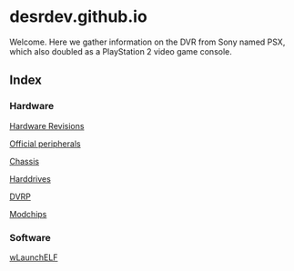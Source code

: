 # desrdev.github.io

Welcome.
Here we gather information on the DVR from Sony named PSX, which also doubled as a PlayStation 2 video game console.

## Index
### Hardware
[Hardware Revisions](hardware.md)

[Official peripherals](peripherals.md)

[Chassis](chassis.md)

[Harddrives](harddrives.md)

[DVRP](dvrp.md)

[Modchips](modchips.md)

### Software
[wLaunchELF](wlaunchelf.md)

